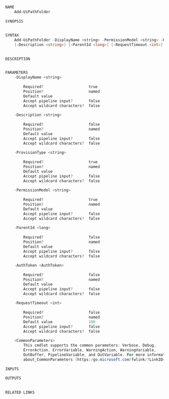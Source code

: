 ﻿```PowerShell

NAME
    Add-UiPathFolder
    
SYNOPSIS
    
    
SYNTAX
    Add-UiPathFolder -DisplayName <string> -PermissionModel <string> -ProvisionType <string> [-AuthToken <AuthToken>] 
    [-Description <string>] [-ParentId <long>] [-RequestTimeout <int>] [<CommonParameters>]
    
    
DESCRIPTION
    

PARAMETERS
    -DisplayName <string>
        
        Required?                    true
        Position?                    named
        Default value                
        Accept pipeline input?       false
        Accept wildcard characters?  false
        
    -Description <string>
        
        Required?                    false
        Position?                    named
        Default value                
        Accept pipeline input?       false
        Accept wildcard characters?  false
        
    -ProvisionType <string>
        
        Required?                    true
        Position?                    named
        Default value                
        Accept pipeline input?       false
        Accept wildcard characters?  false
        
    -PermissionModel <string>
        
        Required?                    true
        Position?                    named
        Default value                
        Accept pipeline input?       false
        Accept wildcard characters?  false
        
    -ParentId <long>
        
        Required?                    false
        Position?                    named
        Default value                
        Accept pipeline input?       false
        Accept wildcard characters?  false
        
    -AuthToken <AuthToken>
        
        Required?                    false
        Position?                    named
        Default value                
        Accept pipeline input?       false
        Accept wildcard characters?  false
        
    -RequestTimeout <int>
        
        Required?                    false
        Position?                    named
        Default value                100
        Accept pipeline input?       false
        Accept wildcard characters?  false
        
    <CommonParameters>
        This cmdlet supports the common parameters: Verbose, Debug,
        ErrorAction, ErrorVariable, WarningAction, WarningVariable,
        OutBuffer, PipelineVariable, and OutVariable. For more information, see 
        about_CommonParameters (https:/go.microsoft.com/fwlink/?LinkID=113216). 
    
INPUTS
    
OUTPUTS
    
    
RELATED LINKS



```
